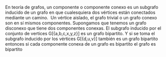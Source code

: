 En teoría de grafos, un componente o componente conexo es un subgrafo inducido de un grafo en que cualesquiera dos vértices  están conectados mediante un camino. ​ Un vértice aislado, el grafo trivial o un grafo conexo  son en sí mismos componentes. 
Supongamos que tenemos un grafo disconexo que tiene dos componentes conexas. El subgrafo inducido por el conjunto de vertices G[{a,b,c,x,y,z}] es un grafo bipartito.  Y si se toma el subgrafo inducido por los vértices G[{d,u,v}] también es un grafo bipartito entonces si cada componente conexa de un grafo es bipartito el grafo es bipartito
